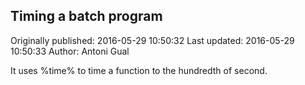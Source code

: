 ## Timing a batch program 
Originally published: 2016-05-29 10:50:32 
Last updated: 2016-05-29 10:50:33 
Author: Antoni Gual 
 
It uses %time% to time a function to the hundredth of second.